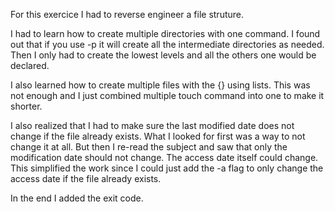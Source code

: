 For this exercice I had to reverse engineer a file struture.

I had to learn how to create multiple directories with one command. I found out that if you use -p it will create all the intermediate directories as needed. Then I only had to create the lowest levels and all the others one would be declared. 

I also learned how to create multiple files with the {} using lists. This was not enough and I just combined multiple touch command into one to make it shorter.

I also realized that I had to make sure the last modified date does not change if the file already exists. What I looked for first was a way to not change it at all. But then I re-read the subject and saw that only the modification date should not change. The access date itself could change. This simplified the work since I could just add the -a flag to only change the access date if the file already exists.

In the end I added the exit code.
